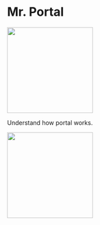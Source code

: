 # Mr. Portal

<img src='https://lh6.ggpht.com/muM1OdYF3dJa42Bv0_-SepZ5bDrPk_S1xwScOt9UF9uac_WykxWxmctoqeb-LvYEkA=w300-rw' width='200' />

Understand how portal works.

<a title='Google Play' href='https://play.google.com/store/apps/details?id=diewland.ingress.portal.calc'><img src='https://play.google.com/intl/en_us/badges/images/generic/en-play-badge.png' width='200' /></a>
